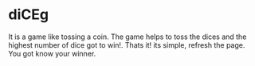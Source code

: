 # diCEg

It is a game like tossing a coin. The game helps to toss the dices and the highest number of dice got to win!. Thats it! its simple, refresh the page. You got know your winner.
